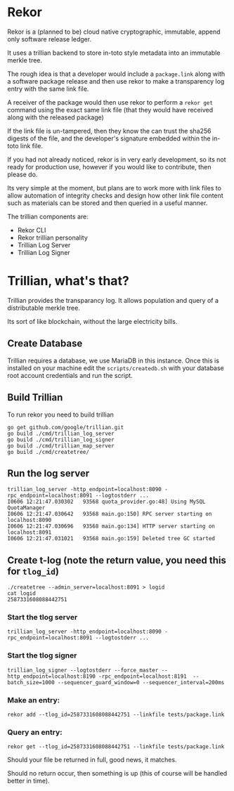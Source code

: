 # Rekor

Rekor is a (planned to be) cloud native cryptographic, immutable, append only software
release ledger.

It uses a trillian backend to store in-toto style metadata into an immutable merkle tree.

The rough idea is that a developer would include a `package.link` along with a software
package release and then use rekor to make a transparency log entry with the same link file.

A receiver of the package would then use rekor to perform a `rekor get` command using the exact
same link file (that they would have received along with the released package)

If the link file is un-tampered, then they know the can trust the sha256 digests of the file, and the
developer's signature embedded within the in-toto link file.

If you had not already noticed, rekor is in very early development, so its not ready for production
use, however if you would like to contribute, then please do.

Its very simple at the moment, but plans are to work more with link files to allow automation of 
integrity checks and design how other link file content such as materials can be stored and then
queried in a useful manner. 

The trillian components are:

* Rekor CLI
* Rekor trillian personality
* Trillian Log Server
* Trillian Log Signer

# Trillian, what's that?

Trillian provides the transparancy log. It allows population and query of
a distributable merkle tree.

Its sort of like blockchain, without the large electricity bills.

## Create Database

Trillian requires a database, we use MariaDB in this instance. Once this
is installed on your machine edit the `scripts/createdb.sh` with your
database root account credentials and run the script.

## Build Trillian

To run rekor you need to build trillian

```
go get github.com/google/trillian.git
go build ./cmd/trillian_log_server
go build ./cmd/trillian_log_signer
go build ./cmd/trillian_map_server
go build ./cmd/createtree/

```

## Run the log server

```
trillian_log_server -http_endpoint=localhost:8090 -rpc_endpoint=localhost:8091 --logtostderr ...
I0606 12:21:47.030302   93568 quota_provider.go:48] Using MySQL QuotaManager
I0606 12:21:47.030642   93568 main.go:150] RPC server starting on localhost:8090
I0606 12:21:47.030696   93568 main.go:134] HTTP server starting on localhost:8091
I0606 12:21:47.031021   93568 main.go:159] Deleted tree GC started
```

## Create t-log (note the return value, you need this for `tlog_id`)

```
./createtree --admin_server=localhost:8091 > logid
cat logid
2587331608088442751
```

### Start the tlog server

```
trillian_log_server -http_endpoint=localhost:8090 -rpc_endpoint=localhost:8091 --logtostderr ...
```

### Start the tlog signer

```
trillian_log_signer --logtostderr --force_master --http_endpoint=localhost:8190 -rpc_endpoint=localhost:8191  --batch_size=1000 --sequencer_guard_window=0 --sequencer_interval=200ms
```

### Make an entry:

```
rekor add --tlog_id=2587331608088442751 --linkfile tests/package.link 
```

### Query an entry:

```
rekor get --tlog_id=2587331608088442751 --linkfile tests/package.link 
```

Should your file be returned in full, good news, it matches. 

Should no return occur, then something is up (this of course will be handled
better in time).